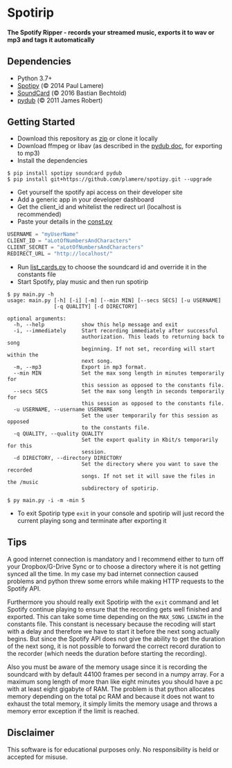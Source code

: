 # Spotirip
#### The Spotify Ripper - records your streamed music, exports it to wav or mp3 and tags it automatically

## Dependencies
- Python 3.7+
- [Spotipy](https://github.com/plamere/spotipy) (© 2014 Paul Lamere)
- [SoundCard](https://github.com/bastibe/SoundCard) (© 2016 Bastian Bechtold)
- [pydub](https://github.com/jiaaro/pydub) (© 2011 James Robert)

## Getting Started
- Download this repository as [zip](https://github.com/bttger/spotirip/archive/master.zip) or clone it locally
- Download ffmpeg or libav (as described in the [pydub doc](https://github.com/jiaaro/pydub#dependencies), for exporting to mp3)
- Install the dependencies

```
$ pip install spotipy soundcard pydub
$ pip install git+https://github.com/plamere/spotipy.git --upgrade
```

- Get yourself the spotify api access on their developer site
- Add a generic app in your developer dashboard
- Get the client_id and whitelist the redirect url (localhost is recommended)
- Paste your details in the [const.py](spotirip/const.py)

```python
USERNAME = "myUserName"
CLIENT_ID = "aLotOfNumbersAndCharacters"
CLIENT_SECRET = "aLotOfNumbersAndCharacters"
REDIRECT_URL = "http://localhost/"
```

- Run [list_cards.py](list_cards.py) to choose the soundcard id and override it in the constants file
- Start Spotify, play music and then run spotirip

```
$ py main.py -h
usage: main.py [-h] [-i] [-m] [--min MIN] [--secs SECS] [-u USERNAME]
               [-q QUALITY] [-d DIRECTORY]

optional arguments:
  -h, --help            show this help message and exit
  -i, --immediately     Start recording immediately after successful
                        authorization. This leads to returning back to song
                        beginning. If not set, recording will start within the
                        next song.
  -m, --mp3             Export in mp3 format.
  --min MIN             Set the max song length in minutes temporarily for
                        this session as opposed to the constants file.
  --secs SECS           Set the max song length in seconds temporarily for
                        this session as opposed to the constants file.
  -u USERNAME, --username USERNAME
                        Set the user temporarily for this session as opposed
                        to the constants file.
  -q QUALITY, --quality QUALITY
                        Set the export quality in Kbit/s temporarily for this
                        session.
  -d DIRECTORY, --directory DIRECTORY
                        Set the directory where you want to save the recorded
                        songs. If not set it will save the files in the /music
                        subdirectory of spotirip.

$ py main.py -i -m -min 5
```

- To exit Spotirip type ```exit``` in your console and spotirip will just record the current playing song and
terminate after exporting it

## Tips
A good internet connection is mandatory and I recommend either to turn off your Dropbox/G-Drive Sync or to choose a directory where it is not getting synced all the time. In my case my bad internet connection caused problems and python threw some errors while making HTTP requests to the Spotify API.

Furthermore you should really exit Spotirip with the ```exit``` command and let Spotify continue playing to ensure that the recording gets well finished and exported. This can take some time depending on the ```MAX_SONG_LENGTH``` in the constants file. This constant is necessary because the recoding will start with a delay and therefore we have to start it before the next song actually begins. But since the Spotify API does not give the ability to get the duration of the next song, it is not possible to forward the correct record duration to the recorder (which needs the duration before starting the recording).

Also you must be aware of the memory usage since it is recording the soundcard with by default 44100 frames per second in a numpy array. For a maximum song length of more than like eight minutes you should have a pc with at least eight gigabyte of RAM. The problem is that python allocates memory depending on the total pc RAM and because it does not want to exhaust the total memory, it simply limits the memory usage and throws a memory error exception if the limit is reached.

## Disclaimer
This software is for educational purposes only. No responsibility is held or accepted for misuse.
